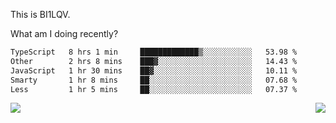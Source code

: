 This is BI1LQV.

What am I doing recently?

<!--START_SECTION:waka-->

```txt
TypeScript   8 hrs 1 min     █████████████▒░░░░░░░░░░░   53.98 %
Other        2 hrs 8 mins    ███▓░░░░░░░░░░░░░░░░░░░░░   14.43 %
JavaScript   1 hr 30 mins    ██▓░░░░░░░░░░░░░░░░░░░░░░   10.11 %
Smarty       1 hr 8 mins     ██░░░░░░░░░░░░░░░░░░░░░░░   07.68 %
Less         1 hr 5 mins     ██░░░░░░░░░░░░░░░░░░░░░░░   07.37 %
```

<!--END_SECTION:waka-->
<img align="right" src="https://github-readme-stats.vercel.app/api?username=bi1lqv&show_icons=true&count_private=true">

<img src="https://metrics.lecoq.io/bi1lqv?template=classic&base.activity=0&base.community=0&base.repositories=0&base.metadata=0&isocalendar=1&base=header%2C%20activity%2C%20community%2C%20repositories%2C%20metadata&base.indepth=false&base.hireable=false&isocalendar=false&isocalendar.duration=full-year&config.timezone=Asia%2FShanghai">
